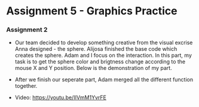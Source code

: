 # Assignment 5  - Graphics Practice


### Assignment 2

- Our team decided to develop something creative from the visual excrise Anna designed - the sphere. Alijosa finished the base code which creates the sphere. Adam and I focus on the interaction. In this part, my task is to get the sphere color and brigtness change according to the mouse X and Y position. Below is the demonstration of my part. 

- After we finish our seperate part, Adam merged all the different function together.

- Video: https://youtu.be/IIVmM1YvrFE